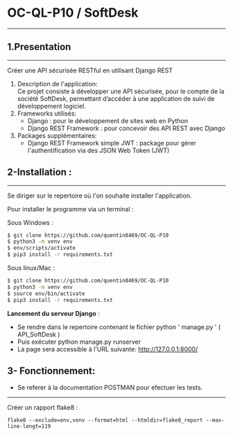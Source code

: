 
# OC-QL-P10 / SoftDesk 


***

## 1.Presentation
***
Créer une API sécurisée RESTful en utilisant Django REST
1) Description de l'application:<br>
Ce projet consiste à développer une API sécurisée, pour le compte de la société SoftDesk, permettant d’accéder à une application de suivi de développement logiciel.
2) Frameworks utilisés:
   * Django : pour le développement de sites web en Python
   * Django REST Framework : pour concevoir des API REST avec Django
3) Packages supplémentaires:
   * Django REST Framework simple JWT  : package pour gérer l'authentification via des JSON Web Token (JWT)


## 2-Installation  :
***
Se diriger sur le repertoire où l'on souhaite installer l'application.

Pour installer le programme via un terminal :  

Sous Windows :  
```sh
$ git clone https://github.com/quentin8469/OC-QL-P10   
$ python3 -m venv env  
$ env/scripts/activate  
$ pip3 install -r requirements.txt   
```
Sous linux/Mac :      
```sh
$ git clone https://github.com/quentin8469/OC-QL-P10 
$ python3 -m venv env    
$ source env/bin/activate    
$ pip3 install -r requirements.txt    
```

**Lancement du serveur Django** :

* Se rendre dans le repertoire contenant le fichier python ' manage.py ' ( API_SoftDesk )
* Puis exécuter python manage.py runserver
* La page sera accessible à l'URL suivante:  http://127.0.0.1:8000/

## 3- Fonctionnement:

* Se referer à la documentation POSTMAN pour efectuer les tests.


***
Créer un rapport flake8 :  

`flake8 --exclude=env,venv --format=html --htmldir=flake8_report --max-line-lengt=119`

